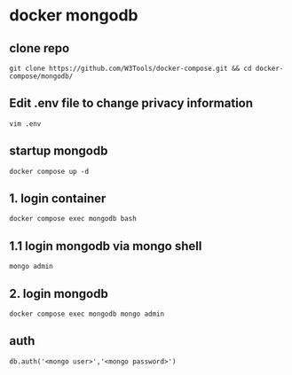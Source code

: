 # docker mongodb

## clone repo
```
git clone https://github.com/W3Tools/docker-compose.git && cd docker-compose/mongodb/
```

## Edit .env file to change privacy information
```
vim .env
```

## startup mongodb
```
docker compose up -d
```

## 1. login container
```
docker compose exec mongodb bash
```

## 1.1 login mongodb via mongo shell
```
mongo admin
```

## 2. login mongodb
```
docker compose exec mongodb mongo admin
```

## auth
```
db.auth('<mongo user>','<mongo password>')
```
